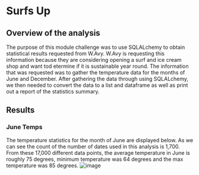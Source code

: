 # Surfs Up

## Overview of the analysis

The purpose of this module challenge was to use SQLALchemy to obtain statistical results requested from W.Avy. W.Avy is requesting this information because they are considering opening a surf and ice cream shop and want tod etermine if it is sustainable year round. The information that was requested was to gather the temperature data for the months of June and December. After gathering the data through using SQLALchemy, we then needed to convert the data to a list and dataframe as well as print out a report of the statistics summary. 

## Results

### June Temps
The temperature statistics for the month of June are displayed below. As we can see the count of the number of dates used in this analysis is 1,700. From these 17,000 different data points, the average temperature in June is roughly 75 degrees, minimum temperature was 64 degrees and the max temperature was 85 degrees. 
![image](https://user-images.githubusercontent.com/87450415/147999822-47c2498b-7c4d-4a8f-9c6a-448e89046125.png)
